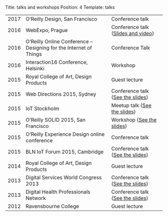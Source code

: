 Title: talks and workshops
Position: 4
Template: talks

|  |  |  |
| ---- | ------ | ---- |
| 2017 | O’Reilly Design, San Francisco | Conference talk |
| 2016 | WebExpo, Prague | Conference talk (<a href="https://webexpo.net/prague2016/talk/designing-for-connected-products/#modal" target="_blank">Slides and video</a>) |
| 2016 | O’Reilly Online Conference – Designing for the Internet of Things | Conference Talk |
| 2016 | Interaction16 Conference, Helsinki | Workshop |
| 2015 | Royal College of Art, Design Products | Guest lecture |
| 2015 | Web Directions 2015, Sydney | Conference talk (<a href="http://www.slideshare.net/MartinCharlier/designing-connected-products-web-directions-2015-sydney" target="_blank">See the slides</a>) |
| 2015 | IoT Stockholm | Meetup talk (<a href="http://www.slideshare.net/MartinCharlier/iot-meetup-stockholm-designing-connected-products" target="_blank">See the slides</a>) |
| 2015 | O’Reilly SOLID 2015, San Francisco | Workshop (<a href="http://www.slideshare.net/MartinCharlier/prototyping-experiences-for-connected-products" target="_blank">See the slides</a>) |
| 2015 | O’Reilly Experience Design online conference | Conference talk |
| 2015 | BLN IoT Forum 2015, Cambridge | Conference talk (<a href="http://www.slideshare.net/marklittlewood/martin-charlier-raincloudedu-designing-connected-products" target="_blank">See the slides</a>) |
| 2014 | Royal College of Art, Design Products | Guest lecture |
| 2013 | Digital Services World Congress 2013 | Conference talk (<a href="http://www.slideshare.net/MartinCharlier/making-digital-services-human" target="_blank">See the slides</a>) |
| 2013 | Digital Health Professionals Network | Conference talk (<a href="http://www.slideshare.net/MartinCharlier/digital-health-and-wellness-24330224" target="_blank">See the slides</a>) |
| 2012 | Ravensbourne College | Guest lecture |